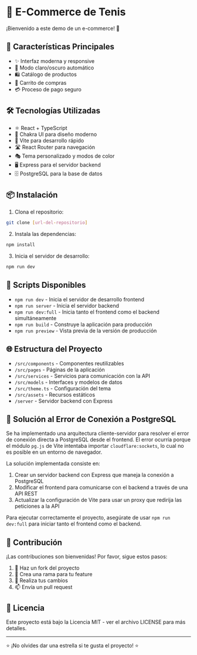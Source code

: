 # 👟 E-Commerce de Tenis

¡Bienvenido a este demo de un e-commerce! 🎉

## 🚀 Características Principales

- ✨ Interfaz moderna y responsive
- 🎨 Modo claro/oscuro automático
- 🛍️ Catálogo de productos
- 🛒 Carrito de compras
- 💳 Proceso de pago seguro

## 🛠️ Tecnologías Utilizadas

- ⚛️ React + TypeScript
- 🎨 Chakra UI para diseño moderno
- 🔄 Vite para desarrollo rápido
- 🛣️ React Router para navegación
- 🎭 Tema personalizado y modos de color
- 🖥️ Express para el servidor backend
- 🗄️ PostgreSQL para la base de datos

## 📦 Instalación

1. Clona el repositorio:
```bash
git clone [url-del-repositorio]
```

2. Instala las dependencias:
```bash
npm install
```

3. Inicia el servidor de desarrollo:
```bash
npm run dev
```

## 🔧 Scripts Disponibles

- `npm run dev` - Inicia el servidor de desarrollo frontend
- `npm run server` - Inicia el servidor backend
- `npm run dev:full` - Inicia tanto el frontend como el backend simultáneamente
- `npm run build` - Construye la aplicación para producción
- `npm run preview` - Vista previa de la versión de producción

## 🌐 Estructura del Proyecto

- `/src/components` - Componentes reutilizables
- `/src/pages` - Páginas de la aplicación
- `/src/services` - Servicios para comunicación con la API
- `/src/models` - Interfaces y modelos de datos
- `/src/theme.ts` - Configuración del tema
- `/src/assets` - Recursos estáticos
- `/server` - Servidor backend con Express

## 🔄 Solución al Error de Conexión a PostgreSQL

Se ha implementado una arquitectura cliente-servidor para resolver el error de conexión directa a PostgreSQL desde el frontend. El error ocurría porque el módulo `pg.js` de Vite intentaba importar `cloudflare:sockets`, lo cual no es posible en un entorno de navegador.

La solución implementada consiste en:

1. Crear un servidor backend con Express que maneja la conexión a PostgreSQL
2. Modificar el frontend para comunicarse con el backend a través de una API REST
3. Actualizar la configuración de Vite para usar un proxy que redirija las peticiones a la API

Para ejecutar correctamente el proyecto, asegúrate de usar `npm run dev:full` para iniciar tanto el frontend como el backend.

## 🤝 Contribución

¡Las contribuciones son bienvenidas! Por favor, sigue estos pasos:

1. 🍴 Haz un fork del proyecto
2. 🔧 Crea una rama para tu feature
3. 📝 Realiza tus cambios
4. 📫 Envía un pull request

## 📄 Licencia

Este proyecto está bajo la Licencia MIT - ver el archivo LICENSE para más detalles.

---

⭐️ ¡No olvides dar una estrella si te gusta el proyecto! ⭐️
